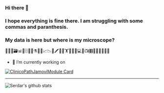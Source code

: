 ### Hi there 👋

### I hope everything is fine there. I am struggling with some commas and paranthesis.

### My data is here but where is my microscope? 


🔬👀📑🗃📊🏨🗄📇📖⚗📝🎶📈📉📃🖍🔬🔬🏋🚴🚙👨💻📸📺🎛🔭🔬💊🔐🍫🌸


- 🔭 I’m currently working on

[![ClinicoPathJamoviModule Card](https://github-readme-stats.vercel.app/api/pin/?username=sbalci&repo=ClinicoPathJamoviModule)](https://sbalci.github.io/ClinicoPathJamoviModule/)



<!--
**sbalci/sbalci** is a ✨ _special_ ✨ repository because its `README.md` (this file) appears on your GitHub profile.

Here are some ideas to get you started:


- 🌱 I’m currently learning ...
- 👯 I’m looking to collaborate on ...
- 🤔 I’m looking for help with ...
- 💬 Ask me about ...
- 📫 How to reach me: ...
- 😄 Pronouns: ...
- ⚡ Fun fact: ...
-->

---

![Serdar's github stats](https://github-readme-stats.vercel.app/api?username=sbalci&count_private=true&show_icons=true)

<!-- [![Top Langs](https://github-readme-stats.vercel.app/api/top-langs/?username=sbalci&layout=compact)](https://github.com/sbalci) -->

<!--
liberapay: sbalci
patreon: sbalci
custom: ["buymeacoff.ee/bS0teIs", buymeacoffee]
custom: ["https://paypal.me/serdarbalci", paypal.me/serdarbalci]
-->



